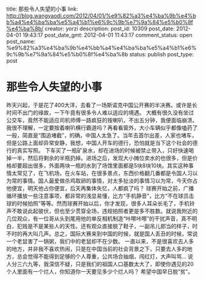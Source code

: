 title: 那些令人失望的小事
link: http://blog.wangyaodi.com/2012/04/01/%e9%82%a3%e4%ba%9b%e4%bb%a4%e4%ba%ba%e5%a4%b1%e6%9c%9b%e7%9a%84%e5%b0%8f%e4%ba%8b/
creator: yorzi
description: 
post_id: 10309
post_date: 2012-04-01 19:43:17
post_date_gmt: 2012-04-01 11:43:17
comment_status: open
post_name: %e9%82%a3%e4%ba%9b%e4%bb%a4%e4%ba%ba%e5%a4%b1%e6%9c%9b%e7%9a%84%e5%b0%8f%e4%ba%8b
status: publish
post_type: post

# 那些令人失望的小事

昨天兴起，于是花了400大洋，去看了一场斯诺克中国公开赛的半决赛。或许是长时间不出门的缘故，一下午竟有很多令人难以适应的境遇。 大概有很久没有坐过公交车，竟然不能适应司机师傅一路疯狂的按喇叭，不出五分钟，我便面临崩溃。我很不理解，一定要按着喇叭横行霸道吗？再看看窗外，大小车辆似乎都像嗑药了一般，简直是“围追堵截”，的确，中国人太急了。当年去首尔出差，人家也堵车，但是公路上面却异常安静，我想，中国人开车的德行，恐怕就是当下这个社会的德行的真实写照。 下车买了一瓶矿泉水，却在进场的时候被禁止带入，只好快速喝掉一半，然后将剩余的半瓶扔掉。进场之后，发现大小摊位卖水的也很多，但是价格却要超出很多，外面两块一瓶的水到了场馆里面都是5块8块10块。其实这种事情太常见了，在飞机场，在火车站，在很多景点，东西价格翻几番都是令国人习以为常的事情。国人最爱做杀鸡取卵的事情，对太多扯淡的事情习以为常，今天你占他便宜，明天他占你便宜，后天再集体失忆，人都疯了吗？ 球赛开始之前，广播循环播放一些注意事项，都非常的浅显易懂，比方“手机静音”，比方“不在球员击球的时候拍照”等等。然而球赛开始以后，你才发现，很多人耳朵长毛了，手机铃声不敢说此起彼伏，但也至少贯穿全场，违规拍照者更是多不胜数。就说我附近的几位观众，有一位哥从头到尾用他的单反相机制造“咔嚓咔嚓”的干扰声音，真不明白，犯贱是不是某些人的天性。还有观众直接脱了鞋子，一副吊儿郎当的样子，时不时的再大叫几声。总之，国际大赛来到中国的时候，就是国人丢丑的时候，常说一个老鼠害了一锅粥，我们中的老鼠却不在少数。 一直以来，不是很喜欢去人多的地方，并非我不喜欢热闹，只是在中国当前的社会背景之下，只要去人多的地方，总会觉得不能得到足够的个人尊重，公共场合抽烟，闯红灯，大声叫骂... 说人分三六九等，我深信不疑，只是我们的祖国人口基数太大了，即使你遇见的20个人里面有一个烂人，你知道你一天要见多少个烂人吗？ 希望中国早日脱“贫”。